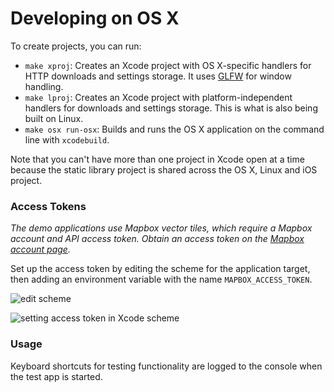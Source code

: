 # Developing on OS X

To create projects, you can run:

- `make xproj`: Creates an Xcode project with OS X-specific handlers for HTTP downloads and settings storage. It uses [GLFW](http://www.glfw.org) for window handling.
- `make lproj`: Creates an Xcode project with platform-independent handlers for downloads and settings storage. This is what is also being built on Linux.
- `make osx run-osx`: Builds and runs the OS X application on the command line with `xcodebuild`.

Note that you can't have more than one project in Xcode open at a time because the static library project is shared across the OS X, Linux and iOS project.

### Access Tokens

_The demo applications use Mapbox vector tiles, which require a Mapbox account and API access token. Obtain an access token on the [Mapbox account page](https://www.mapbox.com/studio/account/tokens/)._

Set up the access token by editing the scheme for the application target, then adding an environment variable with the name `MAPBOX_ACCESS_TOKEN`.

![edit scheme](https://cloud.githubusercontent.com/assets/98601/5460702/c4610262-8519-11e4-873a-8597821da468.png)

![setting access token in Xcode scheme](https://cloud.githubusercontent.com/assets/162976/5349358/0a086f00-7f8c-11e4-8433-bdbaccda2b58.png)

### Usage

Keyboard shortcuts for testing functionality are logged to the console when the test app is started.
